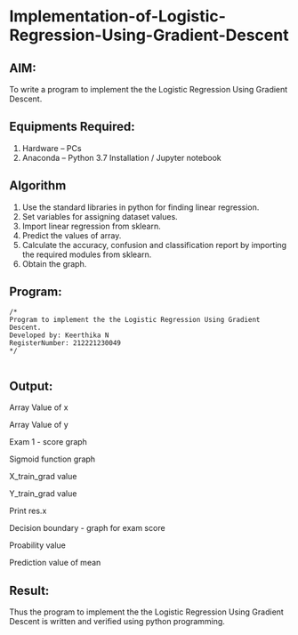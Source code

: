 # Implementation-of-Logistic-Regression-Using-Gradient-Descent

## AIM:
To write a program to implement the the Logistic Regression Using Gradient Descent.

## Equipments Required:
1. Hardware – PCs
2. Anaconda – Python 3.7 Installation / Jupyter notebook

## Algorithm
1. Use the standard libraries in python for finding linear regression.
2. Set variables for assigning dataset values.
3. Import linear regression from sklearn.
4. Predict the values of array.
5. Calculate the accuracy, confusion and classification report by importing the required modules from sklearn.
6. Obtain the graph.

## Program:
```
/*
Program to implement the the Logistic Regression Using Gradient Descent.
Developed by: Keerthika N
RegisterNumber: 212221230049
*/
```
```

```
## Output:
Array Value of x

Array Value of y

Exam 1 - score graph

Sigmoid function graph

X_train_grad value

Y_train_grad value

Print res.x

Decision boundary - graph for exam score

Proability value

Prediction value of mean

## Result:
Thus the program to implement the the Logistic Regression Using Gradient Descent is written and verified using python programming.

